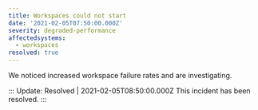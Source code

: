 ```yaml
---
title: Workspaces could not start
date: '2021-02-05T07:50:00.000Z'
severity: degraded-performance
affectedsystems:
  - workspaces
resolved: true
---
```

We noticed increased workspace failure rates and are investigating.

<!--- language code: en -->

::: Update: Resolved | 2021-02-05T08:50:00.000Z
This incident has been resolved.
:::
